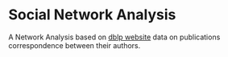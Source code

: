 # Social Network Analysis

A Network Analysis based on [dblp website](http://dblp.org/) data on publications correspondence between their authors.
